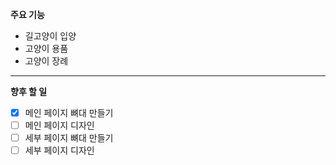 **주요 기능**
- 길고양이 입양
- 고양이 용품
- 고양이 장례
___
**향후 할 일**
- [x] 메인 페이지 뼈대 만들기
- [ ] 메인 페이지 디자인
- [ ] 세부 페이지 뼈대 만들기
- [ ] 세부 페이지 디자인
